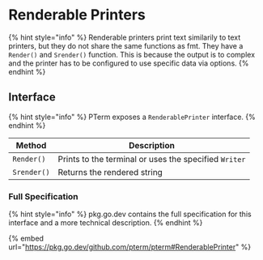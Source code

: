 # Renderable Printers

{% hint style="info" %}
Renderable printers print text similarily to text printers, but they do not share the same functions as fmt. They have a `Render()` and `Srender()` function. This is because the output is to complex and the printer has to be configured to use specific data via options.
{% endhint %}

## Interface

{% hint style="info" %}
PTerm exposes a `RenderablePrinter` interface.
{% endhint %}

| Method      | Description                                           |
| ----------- | ----------------------------------------------------- |
| `Render()`  | Prints to the terminal or uses the specified `Writer` |
| `Srender()` | Returns the rendered string                           |

### Full Specification

{% hint style="info" %}
pkg.go.dev contains the full specification for this interface and a more technical description.
{% endhint %}

{% embed url="https://pkg.go.dev/github.com/pterm/pterm#RenderablePrinter" %}